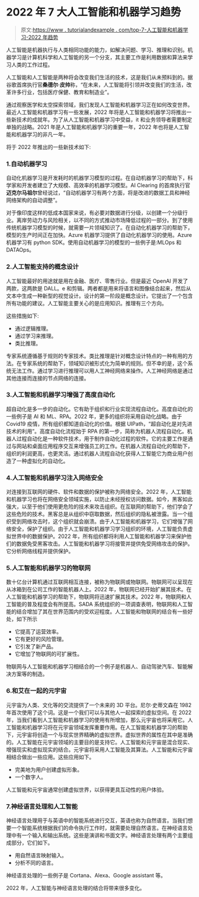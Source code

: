 # 2022 年 7 大人工智能和机器学习趋势

> 原文:[https://www . tutorialandexample . com/top-7-人工智能和机器学习-2022 年趋势](https://www.tutorialandexample.com/top-7-artificial-intelligence-and-machine-learning-trends-for-2022)

人工智能是机器执行与人类相同功能的能力，如解决问题、学习、推理和识别。机器学习是计算机科学和人工智能的另一个分支，其主要工作是利用数据和算法来学习人类的工作过程。

人工智能和人工智能是两种将会改变我们生活的技术，这是我们从未预料到的。据谷歌首席执行官**桑德尔·皮帅**称，“在未来，人工智能将引领并改变我们的生活，改革许多行业，包括医疗保健、教育和制造业”。

通过观察医学和太空探索领域，我们发现人工智能和机器学习正在如何改变世界。最近人工智能和机器学习有一些发展，2022 年将是人工智能和机器学习将推出一些新技术的成就年。为了从人工智能和机器学习中受益，it 和业务领导者需要制定单独的战略。2021 年是人工智能和机器学习的重要一年，2022 年也将是人工智能和机器学习的非凡一年。

将于 2022 年推出的一些新技术如下:

### 1.自动机器学习

自动化机器学习是开发耗时的机器学习模型的过程。在自动机器学习的帮助下，科学家和开发者建立了大规模、高效率的机器学习模型。AI Clearing 的首席执行官**迈克尔马祖尔**曾经说过，“自动机器学习有两个方面，将是改进的数据工具和神经网络架构的自动调整”。

对于像印度这样的低成本国家来说，有必要对数据进行分级，以创建一个分级行业。离岸劳动力与风险相关，以不同的方式推动市场降低过程的一部分。到了使用传统机器学习模型的时候，就需要一片领域知识了。在自动化机器学习的帮助下，模型的生产时间正在加快。Azure 机器学习提供了自动化机器学习的使用。Azure 机器学习有 python SDK。使用自动机器学习的模型的一些例子是:MLOps 和 DATAOps。

### 2.人工智能支持的概念设计

人工智能最好的用途就是用在金融、医疗、零售行业。但是最近 OpenAI 开发了两款，这两款是 DALL。e 和剪辑。两者都是用来将语言和图像结合起来，然后从文本中生成一种新型的视觉设计。设计的第一阶段是概念设计。它提出了一个包含所有功能的建议。人工智能主要关心的是应用知识。推理有三个方向。

这些措施如下:

*   通过逻辑推理。
*   通过学习来推理。
*   类比推理。

专家系统遵循基于规则的专家技术。类比推理是针对概念设计特点的一种有用的方法。在专家系统的帮助下，领域知识被形式化为简单的规则。但不幸的是，这个系统无法工作。通过学习进行推理可以用人工神经网络来操作。人工神经网络是通过其他连接而连接的节点网络的连接。

### 3.人工智能和机器学习增强了高度自动化

超自动化是多一步的自动化。它有助于组织和行业实现流程自动化。高度自动化的一些例子是 AI 和 ML、RPA。2022 年，更多的组织将采用自动化战略。由于 Covid19 疫情，所有组织都知道自动化的价值。根据 UIPath，“超自动化是对先进技术的利用”。高度自动化流程始于 RPA 的第一步，简称为机器人流程自动化。机器人过程自动化是一种软件技术，用于制作自动化过程的软件。它的主要工作是通过与网站和桌面应用程序交互来增强员工的工作。在机器人流程自动化的帮助下，组织的利润更高，也更灵活。通过机器人流程自动化获得人工智能它为商业用户创造了一种虚拟化的自动化。

### 4.人工智能和机器学习注入网络安全

对连接到互联网的硬件、软件和数据的保护被称为网络安全。2022 年，人工智能和机器学习也将在网络安全领域实施，以防止未经授权访问数据。如今，黑客如此强大，以至于他们使用更危险的技术来攻击组织。在互联网的帮助下，他们学会了这些危险的技术。黑客总是从组织中窃取数据，然后组织的隐私被泄露。当一个组织受到网络攻击时，这个组织就会崩溃。由于人工智能和机器学习，它们增强了网络安全，保护了组织。由于人工智能和机器学习学习组织的环境，人工智能负责虚拟世界中的数据保护。2022 年，所有组织都将利用人工智能和机器学习来保护他们的数据免受黑客攻击。人工智能和机器学习将接管并提供免受网络攻击的保护。它分析网络线程并提供保护。

### 5.人工智能和机器学习的物联网

数十亿台计算机通过互联网相互连接，被称为物联网或物联网。物联网可以呈现在从冰箱到在公司工作的智能机器人上。2022 年，物联网已经开始扩展其技术。在人工智能和机器学习的帮助下，物联网将迅速扩展其技术。2022 年，物联网和人工智能的普及程度会有所提高。SADA 系统组织的一项调查表明，物联网和人工智能的结合增加了其在世界范围内的受欢迎程度。人工智能和物联网的结合有一些好处，如下所示

*   它提高了运营效率。
*   它有更好的风险管理。
*   它引发了新产品。
*   它增加了物联网的可扩展性。

物联网与人工智能和机器学习相结合的一个例子是机器人、自动驾驶汽车、智能解决方案等的制造。

### 6.和艾在一起的元宇宙

元宇宙为人类、文化等的交流提供了一个未来的 3D 平台。尼尔·史蒂文森在 1982 年首次使用了这个词。这是一个我们可以与其他人一起探索的虚拟空间。在 2022 年，当我们看到人工智能和机器学习的使用有所增加，那么元宇宙也将采用它。人工智能和机器学习将在元宇宙领域发挥重要作用。在人工智能和机器学习的帮助下，元宇宙将创造一个与现实世界精确的虚拟世界。虚拟世界的属性在其中是准确的。人工智能在元宇宙领域的主要目的是支持它。人工智能和元宇宙是混合现实、增强现实和虚拟现实的结合。元宇宙将采用人工智能及其算法。人工智能和元宇宙相结合做出一些应用。这些应用如下。

*   完美地为用户创建虚拟形象。
*   一个数字人。

人工智能和元宇宙通常创建虚拟世界，以获得更具互动性的用户体验。

### 7.神经语言处理和人工智能

神经语言处理用于与英语中的智能系统进行交互，英语也称为自然语言。当我们想要一个智能系统根据我们的命令执行工作时，就需要处理自然语言。在神经语言处理中有一个输入和输出系统。这些是演讲和书面文字。神经语言处理有两个主要组成部分，它们如下。

*   用自然语言映射输入。
*   分析不同的语言。

神经语言处理的一些例子是 Cortana、Alexa、Google assistant 等。

2022 年，人工智能与神经语言处理的结合将带来很多变化。